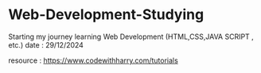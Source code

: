 # Web-Development-Studying
Starting my journey learning Web Development (HTML,CSS,JAVA SCRIPT , etc.)
date : 29/12/2024

resource : 
https://www.codewithharry.com/tutorials

